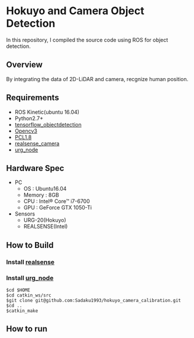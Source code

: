# Hokuyo and Camera Object Detection
In this repository, I compiled the source code using ROS for object detection.

## Overview
By integrating the data of 2D-LiDAR and camera, recgnize human position.

## Requirements
- ROS Kinetic(ubuntu 16.04)
- Python2.7+
- [tensorflow_objectdetection](https://github.com/tensorflow/models/tree/master/research/object_detection)
- [Opencv3](https://opencv.org/)
- [PCL1.8](https://pointcloud.org/)
- [realsense_camera](http://wiki.ros.org/realsense_camera)
- [urg_node](http://wiki.ros.org/urg_node)

## Hardware Spec
- PC
    - OS : Ubuntu16.04
    - Memory : 8GB
    - CPU : Intel® Core™ i7-6700
    - GPU : GeForce GTX 1050-Ti
- Sensors
    - URG-20(Hokuyo)
    - REALSENSE(Intel)

## How to Build

### Install [realsense](http://wiki.ros.org/realsense_camera)

### Install [urg_node](http://wiki.ros.org/urg_node)

```
$cd $HOME
$cd catkin_ws/src
$git clone git@github.com:Sadaku1993/hokuyo_camera_calibration.git
$cd ..
$catkin_make
```

## How to run

